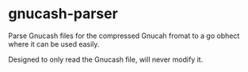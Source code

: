 # gnucash-parser

Parse Gnucash files for the compressed Gnucah fromat to a go obhect where it can be used easily.

Designed to only read the Gnucash file, will never modify it.
